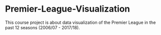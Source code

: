 # Premier-League-Visualization
This course project is about data visualization of the Premier League in the past 12 seasons (2006/07 - 2017/18).

